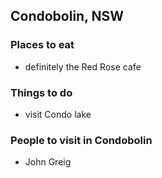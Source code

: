 ## Condobolin, NSW

### Places to eat

- definitely the Red Rose cafe

### Things to do

- visit Condo lake

### People to visit in Condobolin

- John Greig
